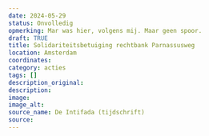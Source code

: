 ```yaml
---
date: 2024-05-29
status: Onvolledig
opmerking: Mar was hier, volgens mij. Maar geen spoor. 
draft: TRUE
title: Solidariteitsbetuiging rechtbank Parnassusweg
location: Amsterdam
coordinates: 
category: acties
tags: []
description_original: 
description: 
image: 
image_alt: 
source_name: De Intifada (tijdschrift)
source: 
---
```

